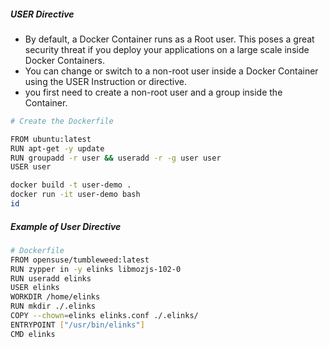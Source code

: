 ##### USER Directive
- By default, a Docker Container runs as a Root user. This poses a great security threat if you deploy your applications on a large scale inside Docker Containers.
- You can change or switch to a non-root user inside a Docker Container using the USER Instruction or directive.
- you first need to create a non-root user and a group inside the Container.

``````sh
# Create the Dockerfile

FROM ubuntu:latest
RUN apt-get -y update
RUN groupadd -r user && useradd -r -g user user
USER user

docker build -t user-demo .
docker run -it user-demo bash
id

``````
##### Example of User Directive


``````sh
# Dockerfile
FROM opensuse/tumbleweed:latest
RUN zypper in -y elinks libmozjs-102-0
RUN useradd elinks
USER elinks
WORKDIR /home/elinks
RUN mkdir ./.elinks
COPY --chown=elinks elinks.conf ./.elinks/
ENTRYPOINT ["/usr/bin/elinks"]
CMD elinks


``````
